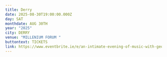 ```yaml
---
title: Derry
date: 2025-08-30T19:00:00.000Z
day: SAT
monthdate: AUG 30TH
year: "2025"
city: DERRY
venue: "MILLENIUM FORUM "
buttontext: TICKETS
link: https://www.eventbrite.ie/e/an-intimate-evening-of-music-with-george-murphy-tickets-854362690807
---
```

